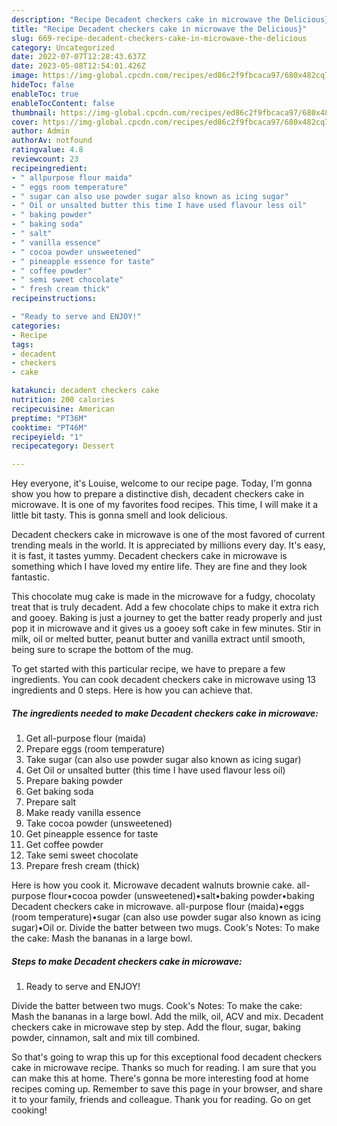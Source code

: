 ```yaml
---
description: "Recipe Decadent checkers cake in microwave the Delicious}"
title: "Recipe Decadent checkers cake in microwave the Delicious}"
slug: 669-recipe-decadent-checkers-cake-in-microwave-the-delicious
category: Uncategorized
date: 2022-07-07T12:28:43.637Z
date: 2023-05-08T12:54:01.426Z
image: https://img-global.cpcdn.com/recipes/ed86c2f9fbcaca97/680x482cq70/decadent-checkers-cake-in-microwave-recipe-main-photo.jpg
hideToc: false
enableToc: true
enableTocContent: false
thumbnail: https://img-global.cpcdn.com/recipes/ed86c2f9fbcaca97/680x482cq70/decadent-checkers-cake-in-microwave-recipe-main-photo.jpg
cover: https://img-global.cpcdn.com/recipes/ed86c2f9fbcaca97/680x482cq70/decadent-checkers-cake-in-microwave-recipe-main-photo.jpg
author: Admin
authorAv: notfound
ratingvalue: 4.8
reviewcount: 23
recipeingredient:
- " allpurpose flour maida"
- " eggs room temperature"
- " sugar can also use powder sugar also known as icing sugar"
- " Oil or unsalted butter this time I have used flavour less oil"
- " baking powder"
- " baking soda"
- " salt"
- " vanilla essence"
- " cocoa powder unsweetened"
- " pineapple essence for taste"
- " coffee powder"
- " semi sweet chocolate"
- " fresh cream thick"
recipeinstructions:

- "Ready to serve and ENJOY!"
categories:
- Recipe
tags:
- decadent
- checkers
- cake

katakunci: decadent checkers cake 
nutrition: 200 calories
recipecuisine: American
preptime: "PT36M"
cooktime: "PT46M"
recipeyield: "1"
recipecategory: Dessert

---
```



Hey everyone, it's Louise, welcome to our recipe page. Today, I'm gonna show you how to prepare a distinctive dish, decadent checkers cake in microwave. It is one of my favorites food recipes. This time, I will make it a little bit tasty. This is gonna smell and look delicious.

Decadent checkers cake in microwave is one of the most favored of current trending meals in the world. It is appreciated by millions every day. It's easy, it is fast, it tastes yummy. Decadent checkers cake in microwave is something which I have loved my entire life. They are fine and they look fantastic.

This chocolate mug cake is made in the microwave for a fudgy, chocolaty treat that is truly decadent. Add a few chocolate chips to make it extra rich and gooey. Baking is just a journey to get the batter ready properly and just pop it in microwave and it gives us a gooey soft cake in few minutes. Stir in milk, oil or melted butter, peanut butter and vanilla extract until smooth, being sure to scrape the bottom of the mug.


To get started with this particular recipe, we have to prepare a few ingredients. You can cook decadent checkers cake in microwave using 13 ingredients and 0 steps. Here is how you can achieve that.

<!--inarticleads1-->

##### The ingredients needed to make Decadent checkers cake in microwave:

1. Get  all-purpose flour (maida)
1. Prepare  eggs (room temperature)
1. Take  sugar (can also use powder sugar also known as icing sugar)
1. Get  Oil or unsalted butter (this time I have used flavour less oil)
1. Prepare  baking powder
1. Get  baking soda
1. Prepare  salt
1. Make ready  vanilla essence
1. Take  cocoa powder (unsweetened)
1. Get  pineapple essence for taste
1. Get  coffee powder
1. Take  semi sweet chocolate
1. Prepare  fresh cream (thick)


Here is how you cook it. Microwave decadent walnuts brownie cake. all-purpose flour•cocoa powder (unsweetened)•salt•baking powder•baking Decadent checkers cake in microwave. all-purpose flour (maida)•eggs (room temperature)•sugar (can also use powder sugar also known as icing sugar)•Oil or. Divide the batter between two mugs. Cook&#39;s Notes: To make the cake: Mash the bananas in a large bowl. 

<!--inarticleads2-->

##### Steps to make Decadent checkers cake in microwave:


1. Ready to serve and ENJOY!

Divide the batter between two mugs. Cook&#39;s Notes: To make the cake: Mash the bananas in a large bowl. Add the milk, oil, ACV and mix. Decadent checkers cake in microwave step by step. Add the flour, sugar, baking powder, cinnamon, salt and mix till combined. 

So that's going to wrap this up for this exceptional food decadent checkers cake in microwave recipe. Thanks so much for reading. I am sure that you can make this at home. There's gonna be more interesting food at home recipes coming up. Remember to save this page in your browser, and share it to your family, friends and colleague. Thank you for reading. Go on get cooking!

